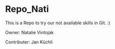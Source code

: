 # Repo_Nati
This is a Repo to try our not available skills in Git. :)

Owner: Natalie Vintojak

Contributer: Jan Küchli

